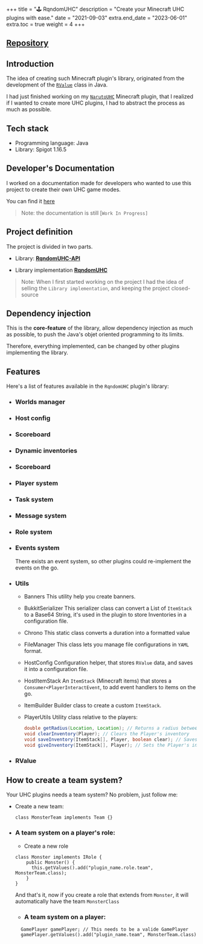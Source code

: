+++
title = "🕹️ RqndomUHC"
description = "Create your Minecraft UHC plugins with ease."
date = "2021-09-03"
extra.end_date = "2023-06-01"
extra.toc = true
weight = 4
+++

## [Repository](https://github.com/paulcomte/RqndomUHC-API)

## Introduction

The idea of creating such Minecraft plugin's library, originated from the development of the [`RValue`](/blog/r-value) class in Java.

I had just finished working on my [`NarutoUHC`](/projects/naruto-uhc) Minecraft plugin, that I realized if I wanted to create more UHC plugins, I had to abstract the process as much as possible.

## Tech stack
 - Programming language: Java
 - Library: Spigot 1.16.5

## Developer's Documentation

I worked on a documentation made for developers who wanted to use this project to create their own UHC game modes.

You can find it [here](https://rqndomuhc.rqndomhax.io)

> Note: the documentation is still [`Work In Progress]`

## Project definition

The project is divided in two parts.

- Library: [**RqndomUHC-API**](https://github.com/paulcomte/RqndomUHC-API)

- Library implementation [**RqndomUHC**](https://github.com/paulcomte/RqndomUHC)

> Note: When I first started working on the project I had the idea of selling the `Library implementation`, and keeping the project closed-source

## Dependency injection

This is the **core-feature** of the library, allow dependency injection as much as possible, to push the Java's objet oriented programming to its limits.

Therefore, everything implemented, can be changed by other plugins implementing the library.

## Features

Here's a list of features available in the `RqndomUHC` plugin's library:
  - ### Worlds manager

  - ### Host config
 
  - ### Scoreboard
  
  - ### Dynamic inventories
  
  - ### Scoreboard
  
  - ### Player system
  
  - ### Task system
  
  - ### Message system

  - ### Role system

  - ### Events system
    There exists an event system, so other plugins could re-implement the events on the go.

  - ### Utils
    - Banners
      This utility help you create banners.
 
    - BukkitSerializer
      This serializer class can convert a List of `ItemStack` to a Base64 String, it's used in the plugin to store Inventories in a configuration file.

    - Chrono
      This static class converts a duration into a formatted value
    
    - FileManager
      This class lets you manage file configurations in `YAML` format.
    
    - HostConfig
      Configuration helper, that stores `RValue` data, and saves it into a configuration file.
    
    - HostItemStack
      An `ItemStack` (Minecraft items) that stores a `Consumer<PlayerInteractEvent`, to add event handlers to items on the go.

    - ItemBuilder
      Builder class to create a custom `ItemStack`.
    
    - PlayerUtils
      Utility class relative to the players:
        ```java
        double getRadius(Location, Location); // Returns a radius between two locations
        void clearInventory(Player); // Clears the Player's inventory
        void saveInventory(ItemStack[], Player, boolean clear); // Saves the player's inventory into the ItemStack, if clear is set to true, also clears the Player's inventory
        void giveInventory(ItemStack[], Player); // Sets the Player's inventory from the given ItemStack
        ```

  - ### RValue

## How to create a team system?

Your UHC plugins needs a team system? No problem, just follow me:

- Create a new team:

      class MonsterTeam implements Team {}

- ### A team system on a player's role:

  - Create a new role
  ```
  class Monster implements IRole {
      public Monster() {
        this.getValues().add("plugin_name.role.team", MonsterTeam.class);
      }
  }
  ```

  And that's it, now if you create a role that extends from `Monster`, it will automatically have the team `MonsterClass`
  
  - ### A team system on a player:
  ```
    GamePlayer gamePlayer; // This needs to be a valide GamePlayer
    gamePlayer.getValues().add("plugin_name.team", MonsterTeam.class)
  ```
